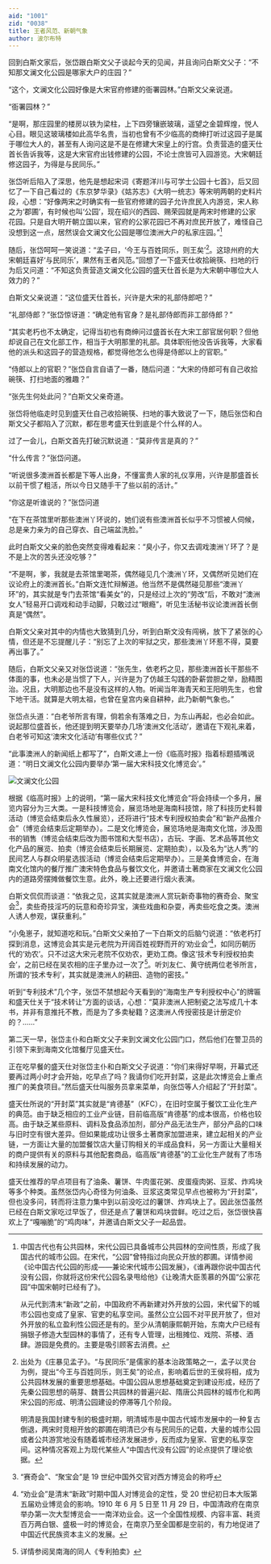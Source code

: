 ```yaml
---
aid: "1001"
zid: "0038"
title: 王者风范、新朝气象
author: 波尔布特
---
```


回到白斯文家后，张岱跟白斯文父子谈起今天的见闻，并且询问白斯文父子：“不知那文澜文化公园是哪家大户的庄园？”

“这个，文澜文化公园好像是大宋官府修建的衙署园林。”白斯文父亲说道。

“衙署园林？”

“是啊，那庄园里的楼房以铁为梁柱，上下四旁镶嵌玻璃，遥望之金碧辉煌，悦人心目。眼见这玻璃楼如此高华名贵，当初也曾有不少临高的商绅打听过这园子是属于哪位大人的，甚至有人询问这是不是在修建大宋皇上的行宫。负责营造的盛天仕首长告诉我等，这是大宋官府出钱修建的公园，不论士庶皆可入园游览。大宋朝廷修这园子，为得是与民同乐。”

张岱听后陷入了深思，他先是想起宋词《寄题洋川与可学士公园十七首》，后又回忆了一下自己看过的《东京梦华录》《姑苏志》《大明一统志》等宋明两朝的史料片段，心想：“好像两宋之时确实有一些官府修建的园子允许庶民入内游览，宋人称之为‘郡圃’，有时候也叫‘公园’，现在绍兴的西园、赐荣园就是两宋时修建的公家花园。只是自大明开朝立国以来，官府的公家花园已不再对庶民开放了，难怪自己没想到这一点，居然误会文澜文化公园是哪位澳洲大户的私家庄园。”[^注1]

随后，张岱呵呵一笑说道：“孟子曰，‘今王与百姓同乐，则王矣’[^注2]。这琼州府的大宋朝廷喜好‘与民同乐’，果然有王者风范。”回想了一下盛天仕收拾碗筷、扫地的行为后又问道：“不知这负责营造文澜文化公园的盛天仕首长是为大宋朝中哪位大人效力的？”

白斯文父亲说道：“这位盛天仕首长，兴许是大宋的礼部侍郎吧？”

“礼部侍郎？”张岱惊讶道：“确定他有官身？是礼部侍郎而非工部侍郎？”

“其实老朽也不太确定，记得当初也有商绅问过盛首长在大宋工部官居何职？但他却说自己在文化部工作，相当于大明那里的礼部。具体职衔他没告诉我等，大家看他的派头和这园子的营造规格，都觉得他怎么也得是侍郎以上的官职。”

“侍郎以上的官职？”张岱自言自语了一番，随后问道：“大宋的侍郎可有自己收拾碗筷、打扫地面的雅趣？”

“张先生何处此问？”白斯文父亲奇道。

张岱将他临走时见到盛天仕自己收拾碗筷、扫地的事大致说了一下，随后张岱和白斯文父子都陷入了沉默，都在思考盛天仕到底是个什么样的人。

过了一会儿，白斯文首先打破沉默说道：“莫非传言是真的？”

“什么传言？”张岱问道。

“听说很多澳洲首长都是下等人出身，不懂富贵人家的礼仪享用，兴许是那盛首长以前干惯了粗活，所以今日又随手干了些以前的活计。”

“你这是听谁说的？”张岱问道

“在下在茶馆里听那些澳洲丫环说的，她们说有些澳洲首长似乎不习惯被人伺候，总是亲力亲为的自己穿衣、自己端盆洗脸。”

此时白斯文父亲的脸色突然变得难看起来：“臭小子，你又去调戏澳洲丫环了？是不是上次的苦头还没吃够？”

“不是啊，爹，我就是去茶馆里喝茶，偶然碰见几个澳洲丫环，又偶然听见她们在议论府上的澳洲首长。”白斯文连忙辩解道。他当然不是偶然碰见那些“澳洲丫环”的，其实就是专门去茶馆“看美女”的，只是经过上次的“劳改”后，不敢对“澳洲女人”轻易开口调戏和动手动脚，只敢过过“眼瘾”，听见生活秘书议论澳洲首长倒真是“偶然”。

白斯文父亲对其中的内情也大致猜到几分，听到白斯文没有闯祸，放下了紧张的心情，但还是不忘提醒儿子：“别忘了上次的牢狱之灾，那些澳洲丫环惹不得，莫要再出事了。”

随后，白斯文父亲又对张岱说道：“张先生，依老朽之见，那些澳洲首长干那些不体面的事，也未必是当惯了下人，兴许是为了仿越王勾践的卧薪尝胆之举，励精图治。况且，大明那边也不是没有这样的人物。听闻当年海青天和王阳明先生，也曾下地干活。就算是大明太祖，也曾在皇宫内亲自耕种，此乃新朝气象也。”

张岱点头道：“白老爷所言有理，倘若余有落难之日，为东山再起，也必会如此。说起那位盛首长，他还提到明天要举办几场‘澳洲文化活动’，邀请在下观礼来着，白老爷可知这‘澳宋文化活动’有哪些仪式？”

“此事澳洲人的新闻纸上都写了”，白斯文递上一份《临高时报》指着标题插嘴说道：“明日文澜文化公园内要举办‘第一届大宋科技文化博览会’。”

![文澜文化公园](/1001/0038/1.webp)

根据《临高时报》上的说明，“第一届大宋科技文化博览会”将会持续一个多月，展览内容分为三大类。一是科技博览会，展览场地是海南科技馆，除了科技历史科普活动（博览会结束后永久性展览），还将进行“技术专利授权拍卖会”和“新产品推介会”（博览会结束后定期举办）。二是文化博览会，展览场地是海南文化馆，涉及图书的销售（博览会结束后改为图书馆和大型书店），古玩、字画、艺术品等其他文化产品的展览、拍卖（博览会结束后长期展览、定期拍卖），以及名为“达人秀”的民间艺人与群众明星选拔活动（博览会结束后定期举办）。三是美食博览会，在海南文化馆内的餐厅推广澳宋特色食品与餐饮文化，并邀请土著商家在文澜文化公园内的道路旁摆摊做餐饮生意。此外，晚上还要进行烟火表演。

白斯文侃侃而谈道：“依我之见，这其实就是澳洲人赏玩新奇事物的赛奇会、聚宝会[^注3]，卖些奇技淫巧的玩意和奇珍异宝，演些戏曲和杂耍，再卖些吃食之类。澳洲人诱人参观，谋获重利。”

“小兔崽子，就知道吃和玩。”白斯文父亲拍了一下白斯文的后脑勺说道：“依老朽打探到消息，这博览会其实是元老院为开阔百姓视野而开的‘劝业会’[^注4]，如同历朝历代的‘劝农’。只不过这大宋元老院不仅劝农，更劝工商。像这‘技术专利授权拍卖会’，之前已经在吴农相的庄子里办过一次了[^注5]。听刘友仁、黄守统两位老爷所言，所谓的‘技术专利’，其实就是澳洲人的耕田、造物的密技。”

听到“专利技术”几个字，张岱不禁想起今天看到的“海南生产专利授权中心”的牌匾和盛天仕关于“技术转让”方面的谈话，心想：“莫非澳洲人把制瓷之法写成几十本书，并非有意推托不教，而是为了多卖秘籍？这澳洲人传授密技是计册定价的？……”

第二天一早，张岱主仆和白斯文父子来到文澜文化公园门口，然后他们在警卫员的引领下来到海南文化馆餐厅见盛天仕。

正在吃早餐的盛天仕对张岱主仆和白斯文父子说道：“你们来得好早啊，开幕式还要再过两小时才会开始，吃早点了吗？我请你们吃开封菜，这是此次博览会上重点推广的美食项目。”然后盛天仕叫服务员拿来菜单，向张岱等人介绍起了“开封菜”。

盛天仕所说的“开封菜”其实就是“肯德基”（KFC），在旧时空属于餐饮工业化生产的典范。由于缺乏相应的工业产业链，目前临高版“肯德基”的成本很高，价格也较高。由于缺乏某些原料、调料及食品添加剂，部分产品无法生产，部分产品的口味与旧时空有很大差异。但如果能成功让很多土著商家加盟进来，建立起相关的产业链，一方面让大量的加盟餐饮店大量订购相关的半成品食料，另一方面让大量相关的商户提供有关的原料与其他配套商品，临高版“肯德基”的工业化生产就有了市场和持续发展的动力。

盛天仕推荐的早点项目有了油条、薯饼、牛肉蛋花粥、皮蛋瘦肉粥、豆浆、炸鸡块等多个种类。虽然张岱内心奇怪为何油条、豆浆这类常见早点也被称为“开封菜”，但也没多问，转而将注意力集中到以前没吃过的薯饼、炸鸡块上了。因此张岱虽然已经在白斯文家吃过早饭了，但还是点了薯饼和鸡块尝鲜。吃过之后，张岱很快喜欢上了“嘎嘣脆”的“鸡肉味”，并邀请白斯文父子一起品尝。

[^注1]:
    中国古代也有公共园林，宋代公园已具备城市公共园林的空间性质，形成了我国古代的城市公园。在宋代，“公园”曾特指过向民众开放的郡圃。详情参阅《论中国古代公园的形成——兼论宋代城市公园发展》，《谁再跟你说中国古代没有公园，你就将这份宋代公园名录甩给他》《让晚清大臣羡慕的外国“公家花园”中国宋朝时已经有了》。

    从元代到清末“新政”之前，中国政府不再新建对外开放的公园，宋代留下的城市公园也变成了皇家、官吏的私享空间。虽然公立公园不对平民开放了，但对外开放的私立盈利性公园还是有的。至少从清朝康熙朝开始，东南大户已经有捐银子修造大型园林的事情了，还有专人管理，出租摊位、戏院、茶楼、酒肆。游园是免费的。主要是吸引顾客去消费。

[^注2]:
    出处为《庄暴见孟子》。“与民同乐”是儒家的基本治政策略之一，孟子以灵台为例，提出“今王与百姓同乐，则王矣”的论点，影响着后世的王侯将相，成为公共园林发展的重要思想基础。中国公园从思想基础奠定到建设形成，经历了先秦公园思想的萌芽、魏晋公共园林的普遍兴起、隋唐公共园林的城市化和两宋公园的形成、明清公园建设的停滞等几个阶段。

    明清是我国封建专制的极盛时期，明清城市是中国古代城市发展中的一种复古倒退，两宋时竞相开放的郡圃在明清已少有与民同乐的记载，大量的城市公园或者公共游赏地没有随着城市经济发展进步，反而成为皇家、官吏的私享空间。这种情况客观上为现代某些人“中国古代没有公园”的论点提供了理论依据。

[^注3]: “赛奇会”、“聚宝会”是 19 世纪中国外交官对西方博览会的称呼
[^注4]: “劝业会”是清末“新政”时期中国人对博览会的定性，受 20 世纪初日本大阪第五届劝业博览会的影响。1910 年 6 月 5 日至 11 月 29 日，中国清政府在南京举办第一次大型博览会一一南洋劝业会。这一个全国性规模、内容丰富、耗资百万两白银、盛极一时的博览会，在南京乃至全国都是空前的，有力地促进了中国近代民族资本主义的发展。
[^注5]: 详情参阅吴南海的同人《专利拍卖》
